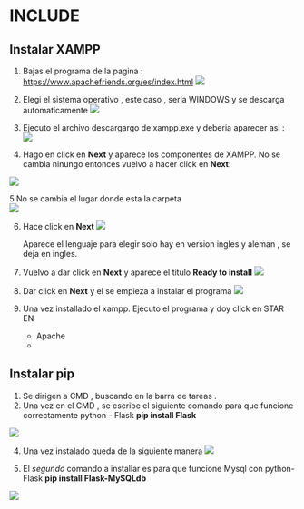 # INCLUDE 

## Instalar XAMPP 

1. Bajas el programa de la pagina : https://www.apachefriends.org/es/index.html
![](https://github.com/carandprz/Include/blob/main/captura_readme/captura.1.PNG)

2. Elegi el sistema operativo , este caso , seria WINDOWS y se descarga automaticamente
![](https://github.com/carandprz/Include/blob/main/captura_readme/captura2.PNG)

3. Ejecuto el archivo descargargo de xampp.exe y deberia aparecer asi :
![](https://github.com/carandprz/Include/blob/main/captura_readme/captura3.PNG)

4. Hago en click en  **Next** y aparece los componentes de XAMPP.
   No se cambia ninungo entonces vuelvo a hacer click en **Next**:
   
![](https://github.com/carandprz/Include/blob/main/captura_readme/captura4.PNG)

5.No se cambia el lugar donde esta la carpeta  
![](https://github.com/carandprz/Include/blob/main/captura_readme/Captura5.PNG)

6. Hace click en **Next**
   ![](https://github.com/carandprz/Include/blob/main/captura_readme/Captura6.PNG)

   Aparece el lenguaje para elegir solo hay en version ingles y aleman , se deja en ingles.
7. Vuelvo a dar click en **Next** y aparece el titulo **Ready to install**
   ![](https://github.com/carandprz/Include/blob/main/captura_readme/Captura7.PNG)
8. Dar click en **Next** y el se empieza a instalar el programa
   ![](https://github.com/carandprz/Include/blob/main/captura_readme/Captura8.PNG)

9. Una vez installado el xampp. Ejecuto el programa y doy click en STAR EN
     * Apache
     * 

## Instalar pip 

1.  Se dirigen a CMD , buscando en la barra de tareas .
2. Una vez en el CMD , se escribe el siguiente comando para que funcione correctamente python - Flask
      **pip install Flask**

![](https://github.com/carandprz/Include/blob/main/captura_readme/flask1.PNG)

4. Una vez instalado queda de la siguiente manera
![](https://github.com/carandprz/Include/blob/main/captura_readme/flask2.PNG)

5. El *segundo* comando a installar es para que funcione Mysql con python-Flask
      **pip install Flask-MySQLdb**
   
![](https://github.com/carandprz/Include/blob/main/captura_readme/flask3.PNG)
     
